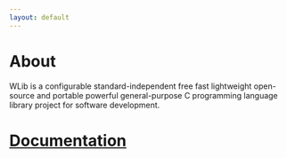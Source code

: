 ```yaml
---
layout: default
---
```


# About
WLib is a configurable standard-independent free fast lightweight open-source and portable powerful general-purpose C programming language library project for software development.

# [Documentation](doc/index.md)
